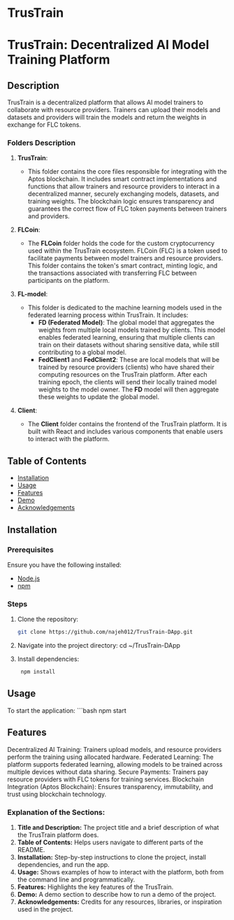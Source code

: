 # TrusTrain
# TrusTrain: Decentralized AI Model Training Platform
## Description
TrusTrain is a decentralized platform that allows AI model trainers to collaborate with resource providers. Trainers can upload their models and datasets and providers will train the models and return the weights in exchange for FLC tokens.
### Folders Description

1. **TrusTrain**:
   - This folder contains the core files responsible for integrating with the Aptos blockchain. It includes smart contract implementations and functions that allow trainers and resource providers to interact in a decentralized manner, securely exchanging models, datasets, and training weights. The blockchain logic ensures transparency and guarantees the correct flow of FLC token payments between trainers and providers.

2. **FLCoin**:
   - The **FLCoin** folder holds the code for the custom cryptocurrency used within the TrusTrain ecosystem. FLCoin (FLC) is a token used to facilitate payments between model trainers and resource providers. This folder contains the token's smart contract, minting logic, and the transactions associated with transferring FLC between participants on the platform.

3. **FL-model**:
   - This folder is dedicated to the machine learning models used in the federated learning process within TrusTrain. It includes:
     - **FD (Federated Model)**: The global model that aggregates the weights from multiple local models trained by clients. This model enables federated learning, ensuring that multiple clients can train on their datasets without sharing sensitive data, while still contributing to a global model.
     - **FedClient1** and **FedClient2**: These are local models that will be trained by resource providers (clients) who have shared their computing resources on the TrusTrain platform. After each training epoch, the clients will send their locally trained model weights to the model owner. The **FD** model will then aggregate these weights to update the global model.

4. **Client**:
   - The **Client** folder contains the frontend of the TrusTrain platform. It is built with React and includes various components that enable users to interact with the platform.

## Table of Contents
- [Installation](#installation)
- [Usage](#usage)
- [Features](#features)
- [Demo](#demp)
- [Acknowledgements](#acknowledgements)

## Installation
### Prerequisites

Ensure you have the following installed:
- [Node.js](https://nodejs.org/)
- [npm](https://www.npmjs.com/)

### Steps
1. Clone the repository:
   ```bash
   git clone https://github.com/najeh012/TrusTrain-DApp.git

2. Navigate into the project directory:
   cd ~/TrusTrain-DApp 
   
3. Install dependencies:
   ```bash
    npm install
## Usage
To start the application:
    ```bash
     npm start
## Features
Decentralized AI Training: Trainers upload models, and resource providers perform the training using allocated hardware.
Federated Learning: The platform supports federated learning, allowing models to be trained across multiple devices without data sharing.
Secure Payments: Trainers pay resource providers with FLC tokens for training services.
Blockchain Integration (Aptos Blockchain): Ensures transparency, immutability, and trust using blockchain technology.



### Explanation of the Sections:
1. **Title and Description:** The project title and a brief description of what the TrusTrain platform does.
2. **Table of Contents:** Helps users navigate to different parts of the README.
3. **Installation:** Step-by-step instructions to clone the project, install dependencies, and run the app.
4. **Usage:** Shows examples of how to interact with the platform, both from the command line and programmatically.
5. **Features:** Highlights the key features of the TrusTrain.
6. **Demo:** A demo section to describe how to run a demo of the project.
7. **Acknowledgements:** Credits for any resources, libraries, or inspiration used in the project.
